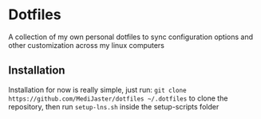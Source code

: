 # Dotfiles
A collection of my own personal dotfiles to sync configuration options and other customization across my linux computers

## Installation
Installation for now is really simple, just run:
`git clone https://github.com/MediJaster/dotfiles ~/.dotfiles`
to clone the repository, then run `setup-lns.sh` inside the setup-scripts folder
